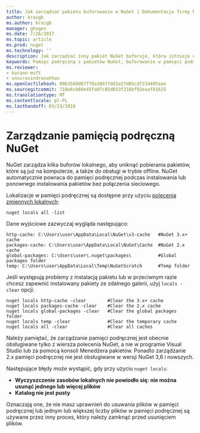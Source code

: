 ```yaml
---
title: Jak zarządzać pakietu buforowanie w NuGet | Dokumentacja firmy Microsoft
author: kraigb
ms.author: kraigb
manager: ghogen
ms.date: 7/26/2017
ms.topic: article
ms.prod: nuget
ms.technology: ''
description: Jak zarządzać inny pakiet NuGet buforuje, która istnieje na maszynie, używane podczas instalowania lub przywracanie pakietów.
keywords: Pamięć podręczną z pakietów NuGet, buforowanie w pamięci podręcznej NuGet, zarządzaniem lokalnej pamięci podręcznej NuGet, globalnej pamięci podręcznej NuGet, polecenia NuGet zmiennych lokalnych, czyszczenie pamięci podręcznej w pamięci podręcznych pakietu
ms.reviewer:
- karann-msft
- unniravindranathan
ms.openlocfilehash: 09b3560d67ff8a38677dd1e27d85cdf234495aae
ms.sourcegitcommit: 718e6cb88e45fa07c85d653f216bf92eaaf81625
ms.translationtype: MT
ms.contentlocale: pl-PL
ms.lasthandoff: 03/23/2018
---
```

# <a name="managing-the-nuget-cache"></a>Zarządzanie pamięcią podręczną NuGet

NuGet zarządza kilka buforów lokalnego, aby uniknąć pobierania pakietów, które są już na komputerze, a także do obsługi w trybie offline. NuGet automatycznie powraca do pamięci podręcznej podczas instalowania lub ponownego instalowania pakietów bez połączenia sieciowego.

Lokalizacje w pamięci podręcznej są dostępne przy użyciu [polecenia zmiennych lokalnych](../tools/cli-ref-locals.md):

```cli
nuget locals all -list
```

Dane wyjściowe zazwyczaj wygląda następująco:

```output
http-cache: C:\Users\user\AppData\Local\NuGet\v3-cache   #NuGet 3.x+ cache
packages-cache: C:\Users\user\AppData\Local\NuGet\Cache  #NuGet 2.x cache
global-packages: C:\Users\user\.nuget\packages\          #Global packages folder
temp: C:\Users\user\AppData\Local\Temp\NuGetScratch      #Temp folder
```

Jeśli występują problemy z instalacją pakietu lub w przeciwnym razie chcesz zapewnić instalowany pakiety ze zdalnego galerii, użyj `locals -clear` opcji:

```cli
nuget locals http-cache -clear        #Clear the 3.x+ cache
nuget locals packages-cache -clear    #Clear the 2.x cache
nuget locals global-packages -clear   #Clear the global packages folder
nuget locals temp -clear              #Clear the temporary cache
nuget locals all -clear               #Clear all caches
```

Należy pamiętać, że zarządzanie pamięci podręcznej jest obecnie obsługiwane tylko z wiersza polecenia NuGet, a nie w programie Visual Studio lub za pomocą konsoli Menedżera pakietów. Ponadto zarządzanie 2.x pamięci podręcznej nie jest obsługiwane w wersji NuGet 3,6 i nowszych.

Następujące błędy może wystąpić, gdy przy użyciu `nuget locals`:

- **Wyczyszczenie zasobów lokalnych nie powiodło się: nie można usunąć jednego lub więcej plików**
- **Katalog nie jest pusty**

Oznaczają one, że nie masz uprawnień do usuwania plików w pamięci podręcznej lub jednym lub większej liczby plików w pamięci podręcznej są używane przez inny proces, który należy zamknąć przed usunięciem plików.
